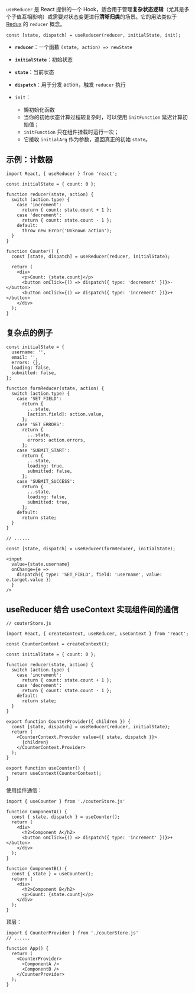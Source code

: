 
`useReducer` 是 React 提供的一个 Hook，适合用于管理**复杂状态逻辑**（尤其是多个子值互相影响）或需要对状态变更进行**清晰归类**的场景。它的用法类似于 [Redux](react/redux) 的 `reducer` 概念。

```
const [state, dispatch] = useReducer(reducer, initialState, init);
```

- **`reducer`**：一个函数 `(state, action) => newState`
    
- **`initialState`**：初始状态
    
- **`state`**：当前状态
    
- **`dispatch`**：用于分发 action，触发 `reducer` 执行
	
-  `init`： 
	- 懒初始化函数 
	- 当你的初始状态计算过程较复杂时，可以使用 `initFunction` 延迟计算初始值；
	- `initFunction` 只在组件挂载时运行一次；
	- 它接收 `initialArg` 作为参数，返回真正的初始 `state`。


## 示例：计数器

```
import React, { useReducer } from 'react';

const initialState = { count: 0 };

function reducer(state, action) {
  switch (action.type) {
    case 'increment':
      return { count: state.count + 1 };
    case 'decrement':
      return { count: state.count - 1 };
    default:
      throw new Error('Unknown action');
  }
}

function Counter() {
  const [state, dispatch] = useReducer(reducer, initialState);

  return (
    <div>
      <p>Count: {state.count}</p>
      <button onClick={() => dispatch({ type: 'decrement' })}>-</button>
      <button onClick={() => dispatch({ type: 'increment' })}>+</button>
    </div>
  );
}
```


## 复杂点的例子

```
const initialState = {
  username: '',
  email: '',
  errors: {},
  loading: false,
  submitted: false,
};

function formReducer(state, action) {
  switch (action.type) {
    case 'SET_FIELD':
      return {
        ...state,
        [action.field]: action.value,
      };
    case 'SET_ERRORS':
      return {
        ...state,
        errors: action.errors,
      };
    case 'SUBMIT_START':
      return {
        ...state,
        loading: true,
        submitted: false,
      };
    case 'SUBMIT_SUCCESS':
      return {
        ...state,
        loading: false,
        submitted: true,
      };
    default:
      return state;
  }
}

// ......

const [state, dispatch] = useReducer(formReducer, initialState);

<input
  value={state.username}
  onChange={e =>
    dispatch({ type: 'SET_FIELD', field: 'username', value: e.target.value })
  }
/>
```


## useReducer 结合 useContext 实现组件间的通信

```
// couterStore.js

import React, { createContext, useReducer, useContext } from 'react';

const CounterContext = createContext();

const initialState = { count: 0 };

function reducer(state, action) {
  switch (action.type) {
    case 'increment':
      return { count: state.count + 1 };
    case 'decrement':
      return { count: state.count - 1 };
    default:
      return state;
  }
}

export function CounterProvider({ children }) {
  const [state, dispatch] = useReducer(reducer, initialState);
  return (
    <CounterContext.Provider value={{ state, dispatch }}>
      {children}
    </CounterContext.Provider>
  );
}

export function useCounter() {
  return useContext(CounterContext);
}
```

使用组件通信：

```
import { useCounter } from './couterStore.js'

function ComponentA() {
  const { state, dispatch } = useCounter();
  return (
    <div>
      <h2>Component A</h2>
      <button onClick={() => dispatch({ type: 'increment' })}>+</button>
    </div>
  );
}

function ComponentB() {
  const { state } = useCounter();
  return (
    <div>
      <h2>Component B</h2>
      <p>Count: {state.count}</p>
    </div>
  );
}

```

顶层：

```
import { CounterProvider } from './couterStore.js'
// ......

function App() {
  return (
    <CounterProvider>
      <ComponentA />
      <ComponentB />
    </CounterProvider>
  );
}
```